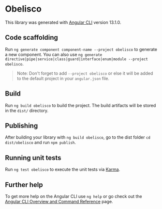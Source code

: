 # Obelisco

This library was generated with [Angular CLI](https://github.com/angular/angular-cli) version 13.1.0.

## Code scaffolding

Run `ng generate component component-name --project obelisco` to generate a new component. You can also use `ng generate directive|pipe|service|class|guard|interface|enum|module --project obelisco`.

> Note: Don't forget to add `--project obelisco` or else it will be added to the default project in your `angular.json` file.

## Build

Run `ng build obelisco` to build the project. The build artifacts will be stored in the `dist/` directory.

## Publishing

After building your library with `ng build obelisco`, go to the dist folder `cd dist/obelisco` and run `npm publish`.

## Running unit tests

Run `ng test obelisco` to execute the unit tests via [Karma](https://karma-runner.github.io).

## Further help

To get more help on the Angular CLI use `ng help` or go check out the [Angular CLI Overview and Command Reference](https://angular.io/cli) page.
